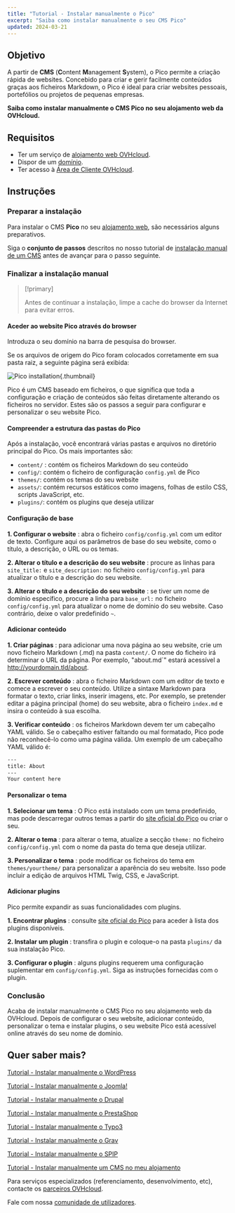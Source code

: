 ```yaml
---
title: "Tutorial - Instalar manualmente o Pico"
excerpt: "Saiba como instalar manualmente o seu CMS Pico"
updated: 2024-03-21
---
```


## Objetivo

A partir de **CMS** (**C**ontent **M**anagement **S**ystem), o Pico permite a criação rápida de websites. Concebido para criar e gerir facilmente conteúdos graças aos ficheiros Markdown, o Pico é ideal para criar websites pessoais, portefólios ou projetos de pequenas empresas.

**Saiba como instalar manualmente o CMS Pico no seu alojamento web da OVHcloud.**

## Requisitos

- Ter um serviço de [alojamento web OVHcloud](/links/web/hosting).
- Dispor de um [domínio](/links/web/domains).
- Ter acesso à [Área de Cliente OVHcloud](/links/manager).

## Instruções

### Preparar a instalação

Para instalar o CMS **Pico** no seu [alojamento web](/links/web/hosting), são necessários alguns preparativos.

Siga o **conjunto de passos** descritos no nosso tutorial de [instalação manual de um CMS](/pages/web_cloud/web_hosting/cms_manual_installation) antes de avançar para o passo seguinte.

### Finalizar a instalação manual

> [!primary]
>
> Antes de continuar a instalação, limpe a cache do browser da Internet para evitar erros.
>

#### Aceder ao website Pico através do browser

Introduza o seu domínio na barra de pesquisa do browser.

Se os arquivos de origem do Pico foram colocados corretamente em sua pasta raiz, a seguinte página será exibida:

![Pico installation](/pages/assets/screens/other/cms/pico/welcome_page.png){.thumbnail}

Pico é um CMS baseado em ficheiros, o que significa que toda a configuração e criação de conteúdos são feitas diretamente alterando os ficheiros no servidor. Estes são os passos a seguir para configurar e personalizar o seu website Pico.

#### Compreender a estrutura das pastas do Pico

Após a instalação, você encontrará várias pastas e arquivos no diretório principal do Pico. Os mais importantes são:

- `content/` : contém os ficheiros Markdown do seu conteúdo
- `config/`: contém o ficheiro de configuração `config.yml` de Pico
- `themes/`: contém os temas do seu website
- `assets/`: contém recursos estáticos como imagens, folhas de estilo CSS, scripts JavaScript, etc.
- `plugins/`: contém os plugins que deseja utilizar

#### Configuração de base

**1. Configurar o website** : abra o ficheiro `config/config.yml` com um editor de texto. Configure aqui os parâmetros de base do seu website, como o título, a descrição, o URL ou os temas.

**2. Alterar o título e a descrição do seu website** : procure as linhas para `site_title:` e `site_description:` no ficheiro `config/config.yml` para atualizar o título e a descrição do seu website.

**3. Alterar o título e a descrição do seu website** : se tiver um nome de domínio específico, procure a linha para `base_url:` no ficheiro `config/config.yml` para atualizar o nome de domínio do seu website. Caso contrário, deixe o valor predefinido `~`.

#### Adicionar conteúdo

**1. Criar páginas** : para adicionar uma nova página ao seu website, crie um novo ficheiro Markdown (.md) na pasta `content/`. O nome do ficheiro irá determinar o URL da página. Por exemplo, "about.md`" estará acessível a http://yourdomain.tld/about.

**2. Escrever conteúdo** : abra o ficheiro Markdown com um editor de texto e comece a escrever o seu conteúdo. Utilize a sintaxe Markdown para formatar o texto, criar links, inserir imagens, etc. Por exemplo, se pretender editar a página principal (home) do seu website, abra o ficheiro `index.md` e insira o conteúdo à sua escolha.

**3. Verificar conteúdo** : os ficheiros Markdown devem ter um cabeçalho YAML válido. Se o cabeçalho estiver faltando ou mal formatado, Pico pode não reconhecê-lo como uma página válida. Um exemplo de um cabeçalho YAML válido é:

```bash
---
title: About
---
Your content here
```

#### Personalizar o tema

**1. Selecionar um tema** : O Pico está instalado com um tema predefinido, mas pode descarregar outros temas a partir do [site oficial do Pico](https://picocms.org/themes/) ou criar o seu.

**2. Alterar o tema** : para alterar o tema, atualize a secção `theme:` no ficheiro `config/config.yml` com o nome da pasta do tema que deseja utilizar.

**3. Personalizar o tema** : pode modificar os ficheiros do tema em `themes/yourtheme/` para personalizar a aparência do seu website. Isso pode incluir a edição de arquivos HTML Twig, CSS, e JavaScript.

#### Adicionar plugins

Pico permite expandir as suas funcionalidades com plugins.

**1. Encontrar plugins** : consulte [site oficial do Pico](https://picocms.org/plugins/) para aceder à lista dos plugins disponíveis.

**2. Instalar um plugin** : transfira o plugin e coloque-o na pasta `plugins/` da sua instalação Pico.

**3. Configurar o plugin** : alguns plugins requerem uma configuração suplementar em `config/config.yml`. Siga as instruções fornecidas com o plugin.

### Conclusão

Acaba de instalar manualmente o CMS Pico no seu alojamento web da OVHcloud. Depois de configurar o seu website, adicionar conteúdo, personalizar o tema e instalar plugins, o seu website Pico está acessível online através do seu nome de domínio.

## Quer saber mais? <a name="go-further"></a>

[Tutorial - Instalar manualmente o WordPress](/pages/web_cloud/web_hosting/cms_manual_installation_wordpress)

[Tutorial - Instalar manualmente o Joomla!](/pages/web_cloud/web_hosting/cms_manual_installation_joomla)

[Tutorial - Instalar manualmente o Drupal](/pages/web_cloud/web_hosting/cms_manual_installation_drupal)

[Tutorial - Instalar manualmente o PrestaShop](/pages/web_cloud/web_hosting/cms_manual_installation_prestashop)

[Tutorial - Instalar manualmente o Typo3](/pages/web_cloud/web_hosting/cms_manual_installation_typo3)

[Tutorial - Instalar manualmente o Grav](/pages/web_cloud/web_hosting/cms_manual_installation_grav)

[Tutorial - Instalar manualmente o SPIP](/pages/web_cloud/web_hosting/cms_manual_installation_spip)

[Tutorial - Instalar manualmente um CMS no meu alojamento](/pages/web_cloud/web_hosting/cms_manual_installation)
 
Para serviços especializados (referenciamento, desenvolvimento, etc), contacte os [parceiros OVHcloud](/links/partner).
 
Fale com nossa [comunidade de utilizadores](/links/community).